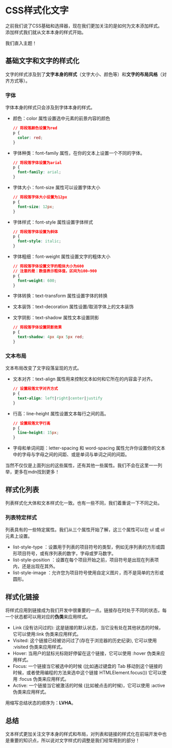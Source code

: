 # CSS样式化文字

之前我们说了CSS基础和选择器，现在我们更加关注的是如何为文本添加样式。添加样式我们就从文本本身的样式开始。

我们直入主题！

## 基础文字和文字的样式化

文字的样式涉及到了**文字本身的样式**（文字大小、颜色等）和**文字的布局风格**（对齐方式等）。

### 字体

字体本身的样式只会涉及到字体本身的样式。

 * 颜色：color 属性设置选中元素的前景内容的颜色

    ```css
    // 将段落颜色设置为red
    p {
      color: red;
    }
    ```

* 字体种类：font-family  属性，在你的文本上设置一个不同的字体。

    ```css
    // 将段落字体设置为arial
    p {
      font-family: arial;
    }
    ```

* 字体大小：font-size 属性可以设置字体大小

    ```css
    // 将段落字体大小设置为12px
    p {
      font-size: 12px;
    }
    ```
* 字体样式：font-style 属性设置字体样式

    ```css
    // 将段落字体设置为斜体
    p {
      font-style: italic;
    }
    ```
* 字体粗细：font-weight 属性设置文字的粗体大小

    ```css
    // 将段落字体设置文字的粗体大小为600
    // 注意的是：数值表示粗体值，区间为100–900
    p {
      font-weight: 600;
    }
    ```

* 字体转换：text-transform 属性设置字体的转换

* 文本装饰：text-decoration 属性设置/取消字体上的文本装饰

* 文字阴影：text-shadow 属性文本设置阴影

    ```css
    // 将段落字体设置阴影效果
    p {
      text-shadow: 4px 4px 5px red;
    }
    ```

### 文本布局

文本布局改变了文字段落呈现的方式。

  * 文本对齐：text-align 属性用来控制文本如何和它所在的内容盒子对齐。

    ```css
    // 设置段落文字对齐方式
    p {
      text-align: left|right|center|justify
    }
    ```
  
  * 行高：line-height 属性设置文本每行之间的高。

    ```css
    // 设置段落文字行高
    p {
      line-height: 15px;
    }
    ```

  * 字母和单词间距：letter-spacing 和 word-spacing 属性允许你设置你的文本中的字母与字母之间的间距、或是单词与单词之间的间距。

  当然不仅仅是上面列出的这些属性，还有其他一些属性。我们不会在这里一一列举，更多在mdn找到更多！

## 样式化列表

列表样式化大体和文本样式化一致。也有一些不同，我们着重说一下不同之处。

### 列表特定样式

列表具有的一些特定属性。我们从三个属性开始了解，这三个属性可以在 ul 或 ol 元素上设置。

  * list-style-type ：设置用于列表的项目符号的类型，例如无序列表的方形或圆形项目符号，或有序列表的数字，字母或罗马数字。
  * list-style-position ：设置在每个项目开始之前，项目符号是出现在列表项内，还是出现在其外。
  * list-style-image ：允许您为项目符号使用自定义图片，而不是简单的方形或圆形。

## 样式化链接

将样式应用到链接成为我们开发中很重要的一点。链接存在时处于不同的状态，每一个状态都可以用对应的**伪类**来应用样式。

  * Link (没有访问过的): 这是链接的默认状态，当它没有处在其他状态的时候，它可以使用:link 伪类来应用样式。
  * Visited: 这个链接已经被访问过了(存在于浏览器的历史纪录), 它可以使用 :visited 伪类来应用样式。
  * Hover: 当用户的鼠标光标刚好停留在这个链接，它可以使用 :hover 伪类来应用样式。
  * Focus: 一个链接当它被选中的时候 (比如通过键盘的 Tab  移动到这个链接的时候，或者使用编程的方法来选中这个链接 HTMLElement.focus()) 它可以使用 :focus 伪类来应用样式。
  * Active: 一个链接当它被激活的时候 (比如被点击的时候)，它可以使用 :active 伪类来应用样式。

用缩写总结状态的顺序为：**LVHA**。

## 总结

文本样式更加关注文字本身的样式和布局，对列表和链接的样式化在前端开发中也是重要的知识点，所以说对文字样式的调整是我们经常用到的部分！




